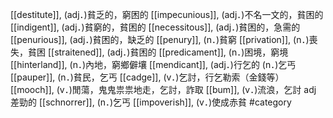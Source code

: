[[destitute]], (adj．)貧乏的，窮困的 
[[impecunious]], (adj．)不名一文的，貧困的 
[[indigent]], (adj．)貧窮的，貧困的 
[[necessitous]], (adj．)貧困的，急需的 
[[penurious]], (adj．)貧困的，缺乏的 
[[penury]], (n．)貧窮 
[[privation]], (n．)喪失，貧困 
[[straitened]], (adj．)貧困的 
[[predicament]], (n．)困境，窮境 
[[hinterland]], (n．)內地，窮鄉僻壤 
[[mendicant]], (adj．)行乞的 (n．)乞丐 
[[pauper]], (n．)貧民，乞丐 
[[cadge]], (v．)乞討，行乞勒索（金錢等） 
[[mooch]], (v．)閒蕩，鬼鬼祟祟地走，乞討，詐取 
[[bum]], (v．)流浪，乞討 adj 差勁的 
[[schnorrer]], (n．)乞丐 
[[impoverish]], (v．)使成赤貧 
#category
